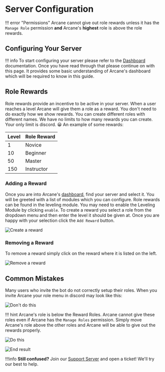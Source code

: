 # Server Configuration

!!! error "Permissions"
    Arcane cannot give out role rewards unless it has the `Manage Role` permission **and** Arcane's **highest** role is above the role rewards. 

## Configuring Your Server

!!! info 
    To start configuring your server please refer to the [Dashboard](/dashboard/getting-started) documentation. Once you have read through that please continue on with this page. It provides some basic understanding of Arcane's dashboard which will be required to know in this guide. 

## Role Rewards

Role rewards provide an incentive to be active in your server. When a user reaches a level Arcane will give them a role as a reward. You don't need to do exactly how we show rewards. You can create different roles with different names. We have no limits to how many rewards you can create. Your only limit is discord. 😀 An example of some rewards:

| Level | Role Reward |
| ----- | ----------- |
| 1     | Novice      |
| 10    | Beginner    |
| 50    | Master      |
| 150   | Instructor  |

### Adding a Reward

Once you are into Arcane's [dashboard](https://arcanebot.xyz/dashboard), find your server and select it. You will be greeted with a list of modules which you can configure. Role rewards can be found in the leveling module. You may need to enable the Leveling Module by clicking `enable`. To create a reward you select a role from the dropdown menu and then enter the level it should be given at. Once you are happy with your selection click the `Add Reward` button. 

![Create a reward](https://imgur.com/K6CzZXV.gif)

### Removing a Reward

To remove a reward simply click on the reward where it is listed on the left. 

![Remove a reward](https://imgur.com/sGUV8Vk.gif)

## Common Mistakes

Many users who invite the bot do not correctly setup their roles. When you invite Arcane your role menu in discord may look like this: 

![Don't do this](https://i.imgur.com/sqohWP1.png)

!!! hint 
    Arcane's role is below the Reward Roles. Arcane cannot give these roles even if Arcane has the `Manage Roles` permission. Simply move Arcane's role above the other roles and Arcane will be able to give out the rewards properly.

![Do this](https://i.imgur.com/kGuZ7ts.png)

![End result](https://i.imgur.com/hIjIwCS.png)


!!!info
    **Still confused?** Join our [Support Server](https://discord.gg/ceMGfv3) and open a ticket! We'll try our best to help.
    